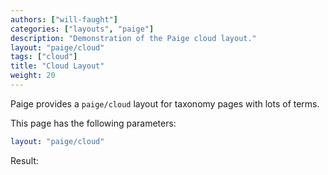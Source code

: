 ```yaml
---
authors: ["will-faught"]
categories: ["layouts", "paige"]
description: "Demonstration of the Paige cloud layout."
layout: "paige/cloud"
tags: ["cloud"]
title: "Cloud Layout"
weight: 20
---
```


Paige provides a `paige/cloud` layout for taxonomy pages with lots of terms.

<!--more-->

This page has the following parameters:

```yaml
layout: "paige/cloud"
```

Result:
